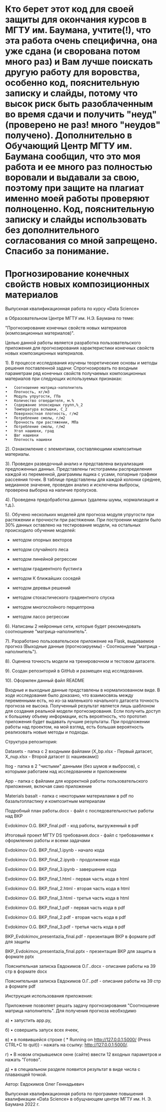 # Кто берет этот код для своей защиты для окончания курсов в МГТУ им. Баумана, учтите(!), что эта работа очень специфична, она уже сдана (и сворована потом много раз) и Вам лучше поискать другую работу для воровства, особенно код, пояснительную записку и слайды, потому что высок риск быть разоблаченным во время сдачи и получить "неуд" (проверено не раз! много "неудов" получено). Дополнительно в Обучающий Центр МГТУ им. Баумана сообщил, что это моя работа и ее много раз полностью воровали и выдавали за свою, поэтому при защите на плагиат именно моей работы проверяют полноценно. Код, пояснительную записку и слайды использовать без дополнительного согласования со мной запрещено. Спасибо за понимание. 


# Прогнозирование конечных свойств новых композиционных материалов
Выпускная квалификационная работа по курсу «Data Science» 

в Образовательном Центре МГТУ им. Н.Э. Баумана по теме: 

"Прогнозирование конечных свойств новых материалов (композиционных материалов)".

Целью данной работы является разработка пользовательского приложения для прогнозирования характеристики конечных свойств новых композиционных материалов.

1).	В процессе исследования изучены теоретические основы и методы решения поставленной задачи: 
Спрогнозировать по входным параметрам ряд конечных свойств получаемых композиционных материалов при следующих используемых признаках: 

    •	Соотношение матрица-наполнитель
    •	Плотность, кг/м3
    •	Модуль упругости, ГПа
    •	Количество отвердителя, м.%
    •	Содержание эпоксидных групп,%_2
    •	Температура вспышки, С_2
    •	Поверхностная плотность, г/м2
    •	Потребление смолы, г/м2
    •	Прочность при растяжении, МПа
    •	Потребление смолы, г/м2
    •	Угол нашивки, град
    •	Шаг нашивки
    •	Плотность нашивки

2).	Ознакомление с элементами, составляющими композитные материалы. 

3).	Проведен разведочный анализ и представлена визуализация предложенных данных. Представлены гистограммы распределения каждой из переменной, диаграммы ящика с усами, попарные графики рассеяния точек. В таблице представлены для каждой колонки среднее, медианное значение, проведен анализ и исключены выбросы, проверена выборка на наличие пропусков.

4).	Проведена предобработка данных (удалены шумы, нормализация и т.д.).

5).	Обучено нескольких моделей для прогноза модуля упругости при растяжении и прочности при растяжении. При построении модели было 30% данных оставлено на тестирование модели, на остальных происходило обучение моделей:

* методом опорных векторов

* методом случайного леса

* методом линейной регрессии

* методом градиентного бустинга

* методом К ближайших соседей

* методом деревья решений

* методом стохастического градиентного спуска

* методом многослойного перцептрона

* методом лассо регрессии


6).	Написаны 2 нейронные сети, которые будет рекомендовать соотношение "матрица-наполнитель".

7).	Разработано пользовательское приложение на Flask, выдаваемое прогноз (Выходные данные (прогнозируемы) - Соотношение "матрица - наполнитель").

8).	Оценена точность модели на тренировочном и тестовом датасете.

9).	Создан репозиторий в GitHub и размещен код исследования.

10). Оформлен данный файл README

Входные и выходные данные представлены в нормализованном виде. 
В ходе исследования было доказано, что взаимосвязь между переменными есть, но из-за маленького начального датасета точность прогноза не высока. Полученный результат является лишь шаблоном для создания реальной модели прогнозирования. Если получить доступ к большему объему информации, есть вероятность, что прототип приложения будет выдавать лучшие результаты. При продложении работы над проектом, на мой взгляд, есть большая вероятность реализовать новые методы и подходы. 

Структура репозитория:

Datasets - папка с 2 входными файлами (X_bp.xlsx - Первый датасет, X_nup.xlsx - Второй датасет (с нашивками))

Itog - папка в 2 "чистыми" данными (без шумов и выбросов), с которыми работаем над исследованием и приложением

App - папка с файлами для корректной работы пользовательского приложения, включая само приложение

Materials basalt - папка с некоторыми материалами в pdf по базальтопластику и композитным материалам

Подробный план работы.docx - файл с последовательностью работы над ВКР

Evdokimov O.G. BKP_final.pdf - код работы, выгруженный в pdf

Итоговый проект МГТУ DS требования.docx - файл с требованиями к оформлению работы и всеми задачами

Evdokimov O.G. BKP_final_1.ipynb - начало кода

Evdokimov O.G. BKP_final_2.ipynb - продолжение кода

Evdokimov O.G. BKP_final_3.ipynb - завершение кода

Evdokimov O.G. BKP_final_1.html - первая часть кода в html

Evdokimov O.G. BKP_final_2.html - вторая часть кода в html

Evdokimov O.G. BKP_final_3.html - третья часть кода в html

Evdokimov O.G. BKP_final_1.pdf - первая часть кода в pdf

Evdokimov O.G. BKP_final_2.pdf - вторая часть кода в pdf

Evdokimov O.G. BKP_final_3.pdf - третья часть кода в pdf

BKP_Evdokimov_presentazia_final.pdf - презентация ВКР  в формате pdf для защиты

BKP_Evdokimov_presentazia_final.pptx - презентация ВКР для защиты в формате pptx

Пояснительная записка Евдокимов О.Г..docx - описание работы на 39 стр в формате docx

Пояснительная записка Евдокимов О.Г..pdf - описание работы на 39 стр а формате pdf


Инструкция использования приложения:

Приложение позволяет решать задачу прогнозирования "Соотношение матрица наполнитель". 
Для получения прогноза необходимо 

а)     •	запустить app.py, 

б)     •	совершить запуск всех ячеек,  

в)     •	в появившейся строке ( * Running on http://127.0.0.1:5000/ (Press CTRL+C to quit)) - нажать на ссылку: http://127.0.0.1:5000/. 

г)     •	В новом открывшемся окне (сайте) ввести 12 входных параметров и нажать "Готово".

д)     •	в специальном разделе появится результат в виде числа с плавающей точкой. 


Автор: Евдокимов Олег Геннадьевич 

Выпускная квалификационная работа по программе повышения квалификации «Data Science» в обущчающем центре МГТУ им. Н. Э. Баумана
2022 г. 
